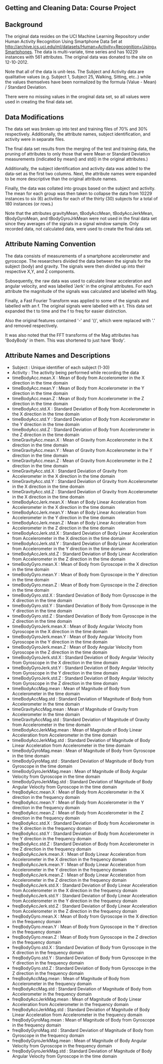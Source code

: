 ## Getting and Cleaning Data: Course Project

## Background
The original data resides on the UCI Machine Learning Repository under
Human Activity Recognition Using Smartphone Data Set at
http://archive.ics.uci.edu/ml/datasets/Human+Activity+Recognition+Using+Smartphones.
The data is multi-variate, time series and has 10229 instances with
561 attributes.  The original data was donated to the site on 12-10-2012.

Note that all of the data is unit-less.  The Subject and Activity data are
qualitative values (e.g. Subject 1, Subject 25, Walking, Sitting, etc..) while
the values themselves have been normalized by the formula (Value - Mean) / Standard
Deviation.

There were no missing values in the oroginal data set, so all values were used in
creating the final data set.

## Data Modifications
The data set was broken up into test and training files of 70% and 30%
respectively.  Additionally, the attribute names, subject identification,
and activity were in separate files.

The final data set results from the merging of the test and training data, the
pruning of attributes to only those that were Mean or Standard Deviation measurements
(indicated by mean() and std() in the original attributes.)

Additionally, the subject identification and activity data was added to the data-set as
the first two columns.  Next, the attribute names were expanded to be more descriptive
than the original attribute names.

Finally, the data was collated into groups based on the subject and activity.  The mean
for each group was then taken to collapse the data from 10229 instances to six (6)
activities for each of the thirty (30) subjects for a total of 180 instances (or rows.)

Note that the attributes gravityMean, tBodyAccMean, tBodyAccJerkMean, tBodyGyroMean,
and tBodyGyroJrkMean were not used in the final data set since they averages of the
signals in a signal window sample.  Only recorded data, not calculated data, were
used to create the final data set.

## Attribute Naming Convention
The data consists of measurements of a smartphone accelerometer and gyroscope.
The researchers divided the data between the signals for the subject (body) and
gravity. The signals were then divided up into their respective X,Y, and Z
components.

Subsequently, the raw data was used to calculate linear acceleration
and angular velocity, and was labelled 'Jerk' in the original attributes.  For each
attribute the magnitude of the signals was calculated and labelled with Mag.

Finally, a Fast Fourier Transform was applied to some of the signals and labelled with an
f.  The original signals were labelled with a t.  This data set expanded the t to time
and the f to freq for easier distinction.

Also the original features contained '-' and '()', which were replaced with '.' and removed
respectively.

It was also noted that the FFT transforms of the Mag attributes has 'BodyBody'
in them.  This was shortened to just have 'Body'.

## Attribute Names and Descriptions

* Subject  				: Unique identifier of each subject (1-30)
* Activity					: The activity being performed while recording the data
* timeBodyAcc.mean.X			: Mean of Body from Accelerometer in the X direction in the time domain
* timeBodyAcc.mean.Y			: Mean of Body from Accelerometer in the Y direction in the time domain
* timeBodyAcc.mean.Z			: Mean of Body from Accelerometer in the Z direction in the time domain
* timeBodyAcc.std.X			: Standard Deviation of Body from Accelerometer in the X direction in the time domain
* timeBodyAcc.std.Y			: Standard Deviation of Body from Accelerometer in the Y direction in the time domain
* timeBodyAcc.std.Z			: Standard Deviation of Body from Accelerometer in the Z direction in the time domain
* timeGravityAcc.mean.X		: Mean of Gravity from Accelerometer in the X direction in the time domain
* timeGravityAcc.mean.Y		: Mean of Gravity from Accelerometer in the Y direction in the time domain
* timeGravityAcc.mean.Z		: Mean of Gravity from Accelerometer in the Z direction in the time domain
* timeGravityAcc.std.X		: Standard Deviation of Gravity from Accelerometer in the X direction in the time domain
* timeGravityAcc.std.Y		: Standard Deviation of Gravity from Accelerometer in the X direction in the time domain
* timeGravityAcc.std.Z		: Standard Deviation of Gravity from Accelerometer in the X direction in the time domain
* timeBodyAccJerk.mean.X		: Mean of Body Linear Acceleration from Accelerometer in the X direction in the time domain
* timeBodyAccJerk.mean.Y		: Mean of Body Linear Acceleration from Accelerometer in the Y direction in the time domain
* timeBodyAccJerk.mean.Z		: Mean of Body Linear Acceleration from Accelerometer in the Z direction in the time domain
* timeBodyAccJerk.std.X		: Standard Deviation of Body Linear Acceleration from Accelerometer in the X direction in the time domain
* timeBodyAccJerk.std.Y		: Standard Deviation of Body Linear Acceleration from Accelerometer in the Y direction in the time domain
* timeBodyAccJerk.std.Z		: Standard Deviation of Body Linear Acceleration from Accelerometer in the Z direction in the time domain
* timeBodyGyro.mean.X		: Mean of Body from Gyroscope in the X direction in the time domain
* timeBodyGyro.mean.Y		: Mean of Body from Gyroscope in the Y direction in the time domain
* timeBodyGyro.mean.Z		: Mean of Body from Gyroscope in the Z direction in the time domain
* timeBodyGyro.std.X			: Standard Deviation of Body from Gyroscope in the X direction in the time domain
* timeBodyGyro.std.Y			: Standard Deviation of Body from Gyroscope in the Y direction in the time domain
* timeBodyGyro.std.Z			: Standard Deviation of Body from Gyroscope in the Z direction in the time domain
* timeBodyGyroJerk.mean.X	: Mean of Body Angular Velocity from Gyroscope in the X direction in the time domain
* timeBodyGyroJerk.mean.Y	: Mean of Body Angular Velocity from Gyroscope in the Y direction in the time domain
* timeBodyGyroJerk.mean.Z	: Mean of Body Angular Velocity from Gyroscope in the Z direction in the time domain
* timeBodyGyroJerk.std.X		: Standard Deviation of Body Angular Velocity from Gyroscope in the X direction in the time domain
* timeBodyGyroJerk.std.Y		: Standard Deviation of Body Angular Velocity from Gyroscope in the Y direction in the time domain
* timeBodyGyroJerk.std.Z		: Standard Deviation of Body Angular Velocity from Gyroscope in the Z direction in the time domain
* timeBodyAccMag.mean        : Mean of Magnitude of Body from Accelerometer in the time domain
* timeBodyAccMag.std			: Standard Deviation of Magnitude of Body from Accelerometer in the time domain
* timeGravityAccMag.mean		: Mean of Magnitude of Gravity from Accelerometer in the time domain
* timeGravityAccMag.std		: Standard Deviation of Magnitude of Gravity from Accelerometer in the time domain
* timeBodyAccJerkMag.mean	: Mean of Magnitude of Body Linear Acceleration from Accelerometer in the time domain
* timeBodyAccJerkMag.std		: Standard Deviation of Magnitude of Body Linear Acceleration from Accelerometer in the time domain
* timeBodyGyroMag.mean       : Mean of Magnitude of Body from Gyroscope in the time domain
* timeBodyGyroMag.std		: Standard Deviation of Magnitude of Body from Gyroscope in the time domain
* timeBodyGyroJerkMag.mean	: Mean of Magnitude of Body Angular Velocity from Gyroscope in the time domain
* timeBodyGyroJerkMag.std	: Standard Deviation of Magnitude of Body Angular Velocity from Gyroscope in the time domain
* freqBodyAcc.mean.X			: Mean of Body from Accelerometer in the X direction in the frequency domain
* freqBodyAcc.mean.Y			: Mean of Body from Accelerometer in the Y direction in the frequency domain
* freqBodyAcc.mean.Z			: Mean of Body from Accelerometer in the Z direction in the frequency domain
* freqBodyAcc.std.X			: Standard Deviation of Body from Accelerometer in the X direction in the frequency domain
* freqBodyAcc.std.Y			: Standard Deviation of Body from Accelerometer in the Y direction in the frequency domain
* freqBodyAcc.std.Z			: Standard Deviation of Body from Accelerometer in the Z direction in the frequency domain
* freqBodyAccJerk.mean.X		: Mean of Body Linear Acceleration from Accelerometer in the X direction in the frequency domain
* freqBodyAccJerk.mean.Y		: Mean of Body Linear Acceleration from Accelerometer in the Y direction in the frequency domain
* freqBodyAccJerk.mean.Z		: Mean of Body Linear Acceleration from Accelerometer in the Z direction in the frequency domain
* freqBodyAccJerk.std.X		: Standard Deviation of Body Linear Acceleration from Accelerometer in the X direction in the frequency domain
* freqBodyAccJerk.std.Y		: Standard Deviation of Body Linear Acceleration from Accelerometer in the Y direction in the frequency domain
* freqBodyAccJerk.std.Z		: Standard Deviation of Body Linear Acceleration from Accelerometer in the Z direction in the frequency domain
* freqBodyGyro.mean.X		: Mean of Body from Gyroscope in the X direction in the frequency domain
* freqBodyGyro.mean.Y		: Mean of Body from Gyroscope in the Y direction in the frequency domain
* freqBodyGyro.mean.Z		: Mean of Body from Gyroscope in the Z direction in the frequency domain
* freqBodyGyro.std.X			: Standard Deviation of Body from Gyroscope in the X direction in the frequency domain
* freqBodyGyro.std.Y			: Standard Deviation of Body from Gyroscope in the Y direction in the frequency domain
* freqBodyGyro.std.Z			: Standard Deviation of Body from Gyroscope in the Z direction in the frequency domain
* freqBodyAccMag.mean        : Mean of Magnitude of Body from Accelerometer in the frequency domain
* freqBodyAccMag.std			: Standard Deviation of Magnitude of Body from Accelerometer in the frequency domain
* freqBodyAccJerkMag.mean	: Mean of Magnitude of Body Linear Acceleration from Accelerometer in the frequency domain
* freqBodyAccJerkMag.std		: Standard Deviation of Magnitude of Body Linear Acceleration from Accelerometer in the frequency domain
* freqBodyGyroMag.mean       : Mean of Magnitude of Body from Gyroscope in the frequency domain
* freqBodyGyroMag.std 		: Standard Deviation of Magnitude of Body from Gyroscope in the frequency domain
* freqBodyGyroJerkMag.mean	: Mean of Magnitude of Body Angular Velocity from Gyroscope in the frequency domain
* freqBodyGyroJerkMag.std	: Standard Deviation of Magnitude of Body Angular Velocity from Gyroscope in the time domain

